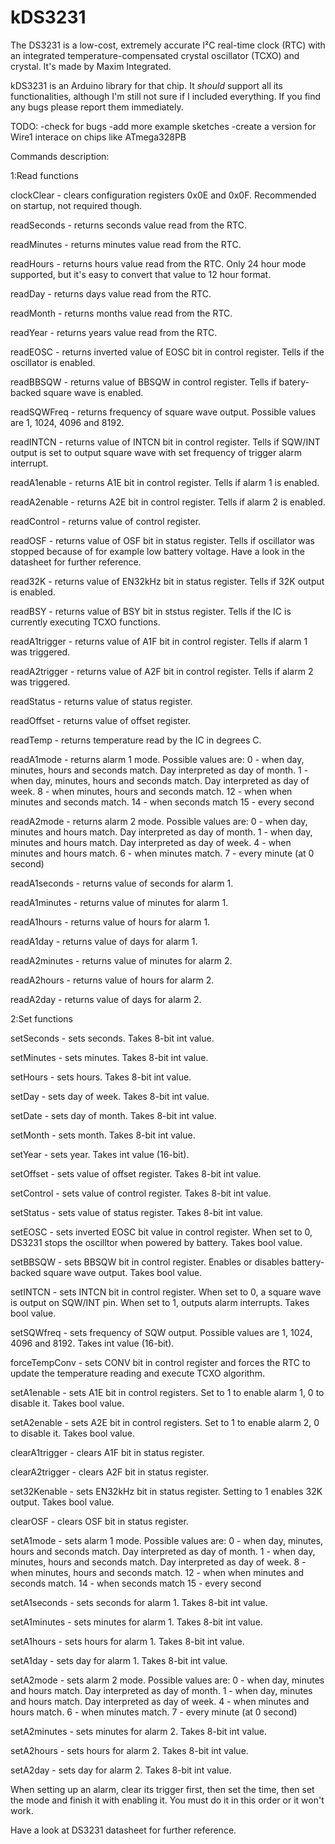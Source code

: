 # kDS3231
The DS3231 is a low-cost, extremely accurate
I²C real-time clock (RTC) with an integrated
temperature-compensated crystal oscillator (TCXO)
and crystal. It's made by Maxim Integrated.

kDS3231 is an Arduino library for that chip.
It *should* support all its functionalities, although
I'm still not sure if I included everything.
If you find any bugs please report them immediately.

TODO:
-check for bugs
-add more example sketches
-create a version for Wire1 interace on chips like ATmega328PB

Commands description:

1:Read functions

clockClear - clears configuration registers 0x0E and 0x0F. Recommended on startup, not required though.

readSeconds - returns seconds value read from the RTC.

readMinutes - returns minutes value read from the RTC.

readHours - returns hours value read from the RTC. Only 24 hour mode supported, but it's easy to convert that value to 12 hour format.

readDay - returns days value read from the RTC.

readMonth - returns months value read from the RTC.

readYear - returns years value read from the RTC.

readEOSC - returns inverted value of EOSC bit in control register. Tells if the oscillator is enabled.

readBBSQW - returns value of BBSQW in control register. Tells if batery-backed square wave is enabled.

readSQWFreq - returns frequency of square wave output. Possible values are 1, 1024, 4096 and 8192.

readINTCN - returns value of INTCN bit in control register. Tells if SQW/INT output is set to output square wave with set frequency of trigger alarm interrupt.

readA1enable - returns A1E bit in control register. Tells if alarm 1 is enabled.

readA2enable - returns A2E bit in control register. Tells if alarm 2 is enabled.

readControl - returns value of control register.

readOSF - returns value of OSF bit in status register. Tells if oscillator was stopped because of for example low battery voltage. Have a look in the datasheet for further reference.

read32K - returns value of EN32kHz bit in status register. Tells if 32K output is enabled.

readBSY - returns value of BSY bit in ststus register. Tells if the IC is currently executing TCXO functions.

readA1trigger - returns value of A1F bit in control register. Tells if alarm 1 was triggered.

readA2trigger - returns value of A2F bit in control register. Tells if alarm 2 was triggered.

readStatus - returns value of status register.

readOffset - returns value of offset register.

readTemp - returns temperature read by the IC in degrees C.

readA1mode - returns alarm 1 mode. Possible values are:
0 - when day, minutes, hours and seconds match. Day interpreted as day of month.
1 - when day, minutes, hours and seconds match. Day interpreted as day of week.
8 - when minutes, hours and seconds match.
12 - when when minutes and seconds match.
14 - when seconds match
15 - every second

readA2mode - returns alarm 2 mode. Possible values are:
0 - when day, minutes and hours match. Day interpreted as day of month.
1 - when day, minutes and hours match. Day interpreted as day of week.
4 - when minutes and hours match.
6 - when minutes match.
7 - every minute (at 0 second)

readA1seconds - returns value of seconds for alarm 1.

readA1minutes - returns value of minutes for alarm 1.

readA1hours - returns value of hours for alarm 1.

readA1day - returns value of days for alarm 1.

readA2minutes - returns value of minutes for alarm 2.

readA2hours - returns value of hours for alarm 2.

readA2day - returns value of days for alarm 2.

2:Set functions

setSeconds - sets seconds. Takes 8-bit int value.

setMinutes - sets minutes. Takes 8-bit int value.

setHours - sets hours. Takes 8-bit int value.

setDay - sets day of week. Takes 8-bit int value.

setDate - sets day of month. Takes 8-bit int value.

setMonth - sets month. Takes 8-bit int value.

setYear - sets year. Takes int value (16-bit).

setOffset - sets value of offset register. Takes 8-bit int value.

setControl - sets value of control register. Takes 8-bit int value.

setStatus - sets value of status register. Takes 8-bit int value.

setEOSC - sets inverted EOSC bit value in control register. When set to 0, DS3231 stops the oscilltor when powered by battery. Takes bool value.

setBBSQW - sets BBSQW bit in control register. Enables or disables battery-backed square wave output. Takes bool value.

setINTCN - sets INTCN bit in control register. When set to 0, a square wave is output on SQW/INT pin. When set to 1, outputs alarm interrupts. Takes bool value.

setSQWfreq - sets frequency of SQW output. Possible values are 1, 1024, 4096 and 8192. Takes int value (16-bit).

forceTempConv - sets CONV bit in control register and forces the RTC to update the temperature reading and execute TCXO algorithm.

setA1enable - sets A1E bit in control registers. Set to 1 to enable alarm 1, 0 to disable it. Takes bool value.

setA2enable - sets A2E bit in control registers. Set to 1 to enable alarm 2, 0 to disable it. Takes bool value.

clearA1trigger - clears A1F bit in status register.

clearA2trigger - clears A2F bit in status register.

set32Kenable - sets EN32kHz bit in status register. Setting to 1 enables 32K output. Takes bool value.

clearOSF - clears OSF bit in status register.

setA1mode - sets alarm 1 mode. Possible values are:
0 - when day, minutes, hours and seconds match. Day interpreted as day of month.
1 - when day, minutes, hours and seconds match. Day interpreted as day of week.
8 - when minutes, hours and seconds match.
12 - when when minutes and seconds match.
14 - when seconds match
15 - every second

setA1seconds - sets seconds for alarm 1. Takes 8-bit int value.

setA1minutes - sets minutes for alarm 1. Takes 8-bit int value.

setA1hours - sets hours for alarm 1. Takes 8-bit int value.

setA1day - sets day for alarm 1. Takes 8-bit int value.

setA2mode - sets alarm 2 mode. Possible values are:
0 - when day, minutes and hours match. Day interpreted as day of month.
1 - when day, minutes and hours match. Day interpreted as day of week.
4 - when minutes and hours match.
6 - when minutes match.
7 - every minute (at 0 second)

setA2minutes - sets minutes for alarm 2. Takes 8-bit int value.

setA2hours - sets hours for alarm 2. Takes 8-bit int value.

setA2day - sets day for alarm 2. Takes 8-bit int value.

When setting up an alarm, clear its trigger first, then set the time, then set the mode and finish it with enabling it. You must do it in this order or it won't work.

Have a look at DS3231 datasheet for further reference.

